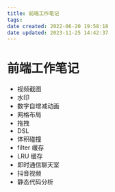 ```yaml
---
title: 前端工作笔记
tags: 
date created: 2022-06-20 19:58:18
date updated: 2023-11-25 14:42:37
---
```


# 前端工作笔记

- 视频截图
- 水印
- 数字自增减动画
- 网格布局
- 拖拽
- DSL
- 体积碰撞
- filter 缓存
- LRU 缓存
- 即时通信聊天室
- 抖音视频
- 静态代码分析
